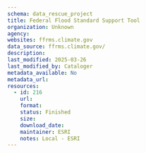 ```yaml
---
schema: data_rescue_project 
title: Federal Flood Standard Support Tool
organization: Unknown
agency: 
websites: ffrms.climate.gov
data_source: ffrms.climate.gov/
description: 
last_modified: 2025-03-26
last_modified_by: Cataloger
metadata_available: No
metadata_url: 
resources:
  - id: 216
    url: 
    format: 
    status: Finished
    size: 
    download_date: 
    maintainer: ESRI
    notes: Local - ESRI
---
```

